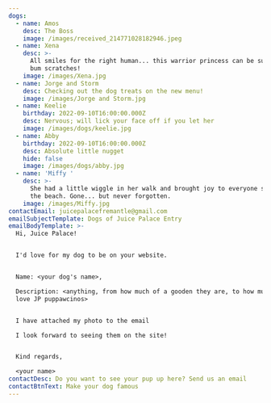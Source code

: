 ```yaml
---
dogs:
  - name: Amos
    desc: The Boss
    image: /images/received_214771028182946.jpeg
  - name: Xena
    desc: >-
      All smiles for the right human... this warrior princess can be subdued by
      bum scratches!
    image: /images/Xena.jpg
  - name: Jorge and Storm
    desc: Checking out the dog treats on the new menu!
    image: /images/Jorge and Storm.jpg
  - name: Keelie
    birthday: 2022-09-10T16:00:00.000Z
    desc: Nervous; will lick your face off if you let her
    image: /images/dogs/keelie.jpg
  - name: Abby
    birthday: 2022-09-10T16:00:00.000Z
    desc: Absolute little nugget
    hide: false
    image: /images/dogs/abby.jpg
  - name: 'Miffy '
    desc: >-
      She had a little wiggle in her walk and brought joy to everyone she met at
      the beach. Gone... but never forgotten.
    image: /images/Miffy.jpg
contactEmail: juicepalacefremantle@gmail.com
emailSubjectTemplate: Dogs of Juice Palace Entry
emailBodyTemplate: >-
  Hi, Juice Palace!


  I'd love for my dog to be on your website.


  Name: <your dog's name>,

  Description: <anything, from how much of a gooden they are, to how much they
  love JP puppawcinos>


  I have attached my photo to the email

  I look forward to seeing them on the site!


  Kind regards,

  <your name>
contactDesc: Do you want to see your pup up here? Send us an email
contactBtnText: Make your dog famous
---
```


